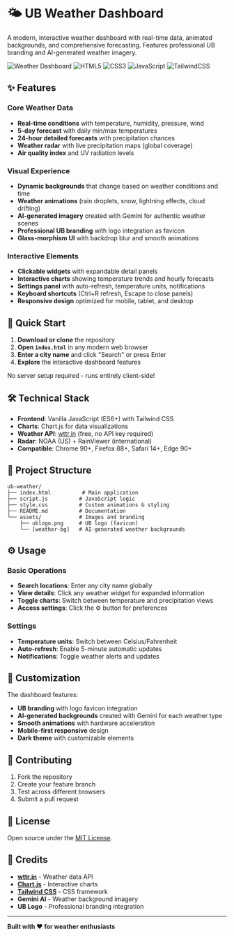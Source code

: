 # 🌤️ UB Weather Dashboard

A modern, interactive weather dashboard with real-time data, animated backgrounds, and comprehensive forecasting. Features professional UB branding and AI-generated weather imagery.

![Weather Dashboard](https://img.shields.io/badge/Weather-Dashboard-blue?style=for-the-badge&logo=weather&logoColor=white)
![HTML5](https://img.shields.io/badge/HTML5-E34F26?style=for-the-badge&logo=html5&logoColor=white)
![CSS3](https://img.shields.io/badge/CSS3-1572B6?style=for-the-badge&logo=css3&logoColor=white)
![JavaScript](https://img.shields.io/badge/JavaScript-F7DF1E?style=for-the-badge&logo=javascript&logoColor=black)
![TailwindCSS](https://img.shields.io/badge/Tailwind_CSS-38B2AC?style=for-the-badge&logo=tailwind-css&logoColor=white)

## ✨ Features

### Core Weather Data
- **Real-time conditions** with temperature, humidity, pressure, wind
- **5-day forecast** with daily min/max temperatures
- **24-hour detailed forecasts** with precipitation chances
- **Weather radar** with live precipitation maps (global coverage)
- **Air quality index** and UV radiation levels

### Visual Experience
- **Dynamic backgrounds** that change based on weather conditions and time
- **Weather animations** (rain droplets, snow, lightning effects, cloud drifting)
- **AI-generated imagery** created with Gemini for authentic weather scenes
- **Professional UB branding** with logo integration as favicon
- **Glass-morphism UI** with backdrop blur and smooth animations

### Interactive Elements
- **Clickable widgets** with expandable detail panels
- **Interactive charts** showing temperature trends and hourly forecasts
- **Settings panel** with auto-refresh, temperature units, notifications
- **Keyboard shortcuts** (Ctrl+R refresh, Escape to close panels)
- **Responsive design** optimized for mobile, tablet, and desktop

## 🚀 Quick Start

1. **Download or clone** the repository
2. **Open `index.html`** in any modern web browser
3. **Enter a city name** and click "Search" or press Enter
4. **Explore** the interactive dashboard features

No server setup required - runs entirely client-side!

## 🛠️ Technical Stack

- **Frontend**: Vanilla JavaScript (ES6+) with Tailwind CSS
- **Charts**: Chart.js for data visualizations  
- **Weather API**: [wttr.in](https://wttr.in) (free, no API key required)
- **Radar**: NOAA (US) + RainViewer (international)
- **Compatible**: Chrome 90+, Firefox 88+, Safari 14+, Edge 90+

## 📁 Project Structure

```
ub-weather/
├── index.html          # Main application
├── script.js          # JavaScript logic
├── style.css          # Custom animations & styling
├── README.md          # Documentation
└── assets/            # Images and branding
    ├── ublogo.png     # UB logo (favicon)
    └── [weather-bg]   # AI-generated weather backgrounds
```

## ⚙️ Usage

### Basic Operations
- **Search locations**: Enter any city name globally
- **View details**: Click any weather widget for expanded information
- **Toggle charts**: Switch between temperature and precipitation views
- **Access settings**: Click the ⚙️ button for preferences

### Settings
- **Temperature units**: Switch between Celsius/Fahrenheit
- **Auto-refresh**: Enable 5-minute automatic updates
- **Notifications**: Toggle weather alerts and updates

## 🎨 Customization

The dashboard features:
- **UB branding** with logo favicon integration
- **AI-generated backgrounds** created with Gemini for each weather type
- **Smooth animations** with hardware acceleration
- **Mobile-first responsive** design
- **Dark theme** with customizable elements

## 🤝 Contributing

1. Fork the repository
2. Create your feature branch
3. Test across different browsers
4. Submit a pull request

## 📄 License

Open source under the [MIT License](LICENSE).

## 🙏 Credits

- **[wttr.in](https://wttr.in)** - Weather data API
- **[Chart.js](https://chartjs.org)** - Interactive charts
- **[Tailwind CSS](https://tailwindcss.com)** - CSS framework
- **Gemini AI** - Weather background imagery
- **UB Logo** - Professional branding integration

---

**Built with ❤️ for weather enthusiasts**
